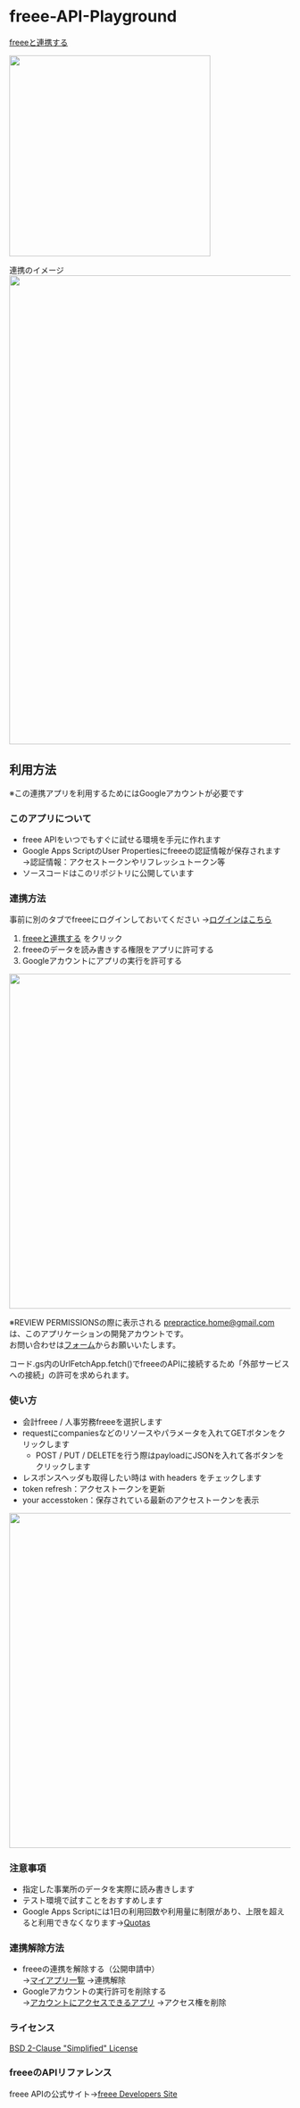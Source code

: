 # freee-API-Playground

<a href="https://accounts.secure.freee.co.jp/public_api/authorize?client_id=c5f4e365ce4dee9df3d8ecb0d99794b77ebba3624f90db02de0c8cc58bab3c72&redirect_uri=https%3A%2F%2Fscript.google.com%2Fmacros%2Fs%2FAKfycbzcDPjC5EbWBNO15UlYei9yXAbfB96hVByUyhBbr4nVh4xgLA4e%2Fexec&response_type=code">freeeと連携する</a>
<br>

<img src="https://user-images.githubusercontent.com/5506377/86060895-ab517f00-baa0-11ea-985e-5c5ae7045478.png" width="360px">

連携のイメージ<br>
<img src="https://user-images.githubusercontent.com/5506377/86190486-6fd9b200-bb7f-11ea-9eab-71943cee226e.png" width="840px">

## 利用方法

※この連携アプリを利用するためにはGoogleアカウントが必要です

### このアプリについて
- freee APIをいつでもすぐに試せる環境を手元に作れます
- Google Apps ScriptのUser Propertiesにfreeeの認証情報が保存されます<br>
  →認証情報：アクセストークンやリフレッシュトークン等
- ソースコードはこのリポジトリに公開しています



### 連携方法

事前に別のタブでfreeeにログインしておいてください →<a href="https://accounts.secure.freee.co.jp/login/accounting?a=false&e=0&o=true">ログインはこちら</a>

1. <a href="https://accounts.secure.freee.co.jp/public_api/authorize?client_id=c5f4e365ce4dee9df3d8ecb0d99794b77ebba3624f90db02de0c8cc58bab3c72&redirect_uri=https%3A%2F%2Fscript.google.com%2Fmacros%2Fs%2FAKfycbzcDPjC5EbWBNO15UlYei9yXAbfB96hVByUyhBbr4nVh4xgLA4e%2Fexec&response_type=code">freeeと連携する</a> をクリック
2. freeeのデータを読み書きする権限をアプリに許可する
3. Googleアカウントにアプリの実行を許可する
<img src="https://user-images.githubusercontent.com/5506377/86063934-ea82ce80-baa6-11ea-9a63-41549ca4f541.png" width="600px">

※REVIEW PERMISSIONSの際に表示される prepractice.home@gmail.com は、このアプリケーションの開発アカウントです。 <br>
お問い合わせは<a href="https://forms.gle/QStmNTsDWAsWs5Wd6">フォーム</a>からお願いいたします。

コード.gs内のUrlFetchApp.fetch()でfreeeのAPIに接続するため「外部サービスへの接続」の許可を求められます。

### 使い方
- 会計freee / 人事労務freeeを選択します
- requestにcompaniesなどのリソースやパラメータを入れてGETボタンをクリックします
  - POST / PUT / DELETEを行う際はpayloadにJSONを入れて各ボタンをクリックします
- レスポンスヘッダも取得したい時は with headers をチェックします
- token refresh：アクセストークンを更新
- your accesstoken：保存されている最新のアクセストークンを表示
<img src="https://user-images.githubusercontent.com/5506377/86063949-f2427300-baa6-11ea-942e-b898d3583a2f.png" width="600px">


### 注意事項
- 指定した事業所のデータを実際に読み書きします
- テスト環境で試すことをおすすめします
- Google Apps Scriptには1日の利用回数や利用量に制限があり、上限を超えると利用できなくなります→<a href="https://developers.google.com/apps-script/guides/services/quotas">Quotas</a>

### 連携解除方法
- freeeの連携を解除する（公開申請中）<br>
  →<a href="https://app.secure.freee.co.jp/applications">マイアプリ一覧</a>
  →連携解除
- Googleアカウントの実行許可を削除する<br>
  →<a href="https://myaccount.google.com/permissions?pli=1">アカウントにアクセスできるアプリ</a>
  →アクセス権を削除
  

### ライセンス
<a href="https://github.com/satoshixsea/freee-API-Playground/blob/master/LICENSE">BSD 2-Clause "Simplified" License</a>


### freeeのAPIリファレンス
freee APIの公式サイト→<a href="https://developer.freee.co.jp/">freee Developers Site</a>

